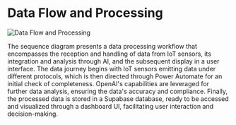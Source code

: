 # Data Flow and Processing

![Data Flow and Processing](file-XpLf514t4LGv22E8MepOUqvc)

The sequence diagram presents a data processing workflow that encompasses the reception and handling of data from IoT sensors, its integration and analysis through AI, and the subsequent display in a user interface. The data journey begins with IoT sensors emitting data under different protocols, which is then directed through Power Automate for an initial check of completeness. OpenAI's capabilities are leveraged for further data analysis, ensuring the data's accuracy and compliance. Finally, the processed data is stored in a Supabase database, ready to be accessed and visualized through a dashboard UI, facilitating user interaction and decision-making.

